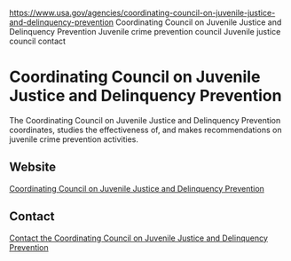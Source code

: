 

https://www.usa.gov/agencies/coordinating-council-on-juvenile-justice-and-delinquency-prevention
Coordinating Council on Juvenile Justice and Delinquency Prevention
Juvenile crime prevention council
Juvenile justice council contact

Coordinating Council on Juvenile Justice and Delinquency Prevention
===================================================================

The Coordinating Council on Juvenile Justice and Delinquency Prevention coordinates, studies the effectiveness of, and makes recommendations on juvenile crime prevention activities.

Website
-------

[Coordinating Council on Juvenile Justice and Delinquency Prevention](https://juvenilecouncil.ojp.gov/)

Contact
-------

[Contact the Coordinating Council on Juvenile Justice and Delinquency Prevention](https://juvenilecouncil.ojp.gov/contact)
